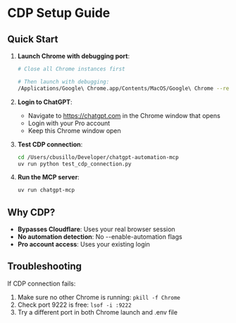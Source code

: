 # CDP Setup Guide

## Quick Start

1. **Launch Chrome with debugging port**:
   ```bash
   # Close all Chrome instances first
   
   # Then launch with debugging:
   /Applications/Google\ Chrome.app/Contents/MacOS/Google\ Chrome --remote-debugging-port=9222
   ```

2. **Login to ChatGPT**:
   - Navigate to https://chatgpt.com in the Chrome window that opens
   - Login with your Pro account
   - Keep this Chrome window open

3. **Test CDP connection**:
   ```bash
   cd /Users/cbusillo/Developer/chatgpt-automation-mcp
   uv run python test_cdp_connection.py
   ```

4. **Run the MCP server**:
   ```bash
   uv run chatgpt-mcp
   ```

## Why CDP?

- **Bypasses Cloudflare**: Uses your real browser session
- **No automation detection**: No --enable-automation flags
- **Pro account access**: Uses your existing login

## Troubleshooting

If CDP connection fails:
1. Make sure no other Chrome is running: `pkill -f Chrome`
2. Check port 9222 is free: `lsof -i :9222`
3. Try a different port in both Chrome launch and .env file
